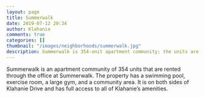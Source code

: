 ```yaml
---
layout: page
title: Summerwalk
date: 2019-07-12 20:34
author: Klahanie
comments: true
categories: []
thumbnail: "/images/neighborhoods/summerwalk.jpg"
description: Summerwalk is 354-unit apartment community; the units are rented through the Summerwalk office. The property has a swimming pool, exercise room, large gym, and a community area. The Summerwalk residents have full access to Klahanie’s amenities.
---
```

Summerwalk is an apartment community of 354 units that are rented through the office at Summerwalk. The property has a swimming pool, exercise room, a large gym,  and a community area. It is on both sides of Klahanie Drive and has full access to all of Klahanie’s amenities.

<object type="image/svg+xml" data="{{site.url}}/images/neighborhoods/summerwalk.svg" class="img-fluid"/>
